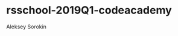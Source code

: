 # rsschool-2019Q1-codeacademy

Aleksey Sorokin


[HTML CSS Basics]: [https://www.codecademy.com/users/teraNinja99772/achievements]